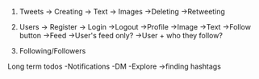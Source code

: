 1. Tweets
   -> Creating
   -> Text
   -> Images
   ->Deleting
   ->Retweeting
2. Users
   -> Register
   -> Login
   ->Logout
   ->Profile
   ->Image
   ->Text
   ->Follow button
   ->Feed
   ->User's feed only?
   ->User + who they follow?

3. Following/Followers

Long term todos
-Notifications
-DM
-Explore
->finding hashtags
